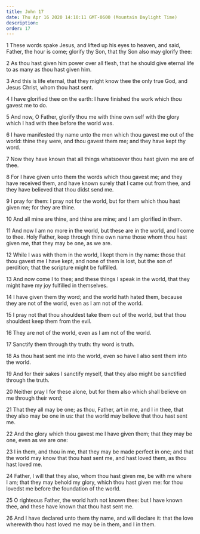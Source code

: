 ```yaml
---
title: John 17
date: Thu Apr 16 2020 14:10:11 GMT-0600 (Mountain Daylight Time)
description: 
order: 17
---
```


<p>
  1 These words spake Jesus, and lifted up his eyes to heaven, and said, Father,
  the hour is come; glorify thy Son, that thy Son also may glorify thee:
</p>
<p>
  2 As thou hast given him power over all flesh, that he should give eternal
  life to as many as thou hast given him.
</p>
<p>
  3 And this is life eternal, that they might know thee the only true God, and
  Jesus Christ, whom thou hast sent.
</p>
<p>
  4 I have glorified thee on the earth: I have finished the work which thou
  gavest me to do.
</p>
<p>
  5 And now, O Father, glorify thou me with thine own self with the glory which
  I had with thee before the world was.
</p>
<p>
  6 I have manifested thy name unto the men which thou gavest me out of the
  world: thine they were, and thou gavest them me; and they have kept thy word.
</p>
<p>
  7 Now they have known that all things whatsoever thou hast given me are of
  thee.
</p>
<p>
  8 For I have given unto them the words which thou gavest me; and they have
  received them, and have known surely that I came out from thee, and they have
  believed that thou didst send me.
</p>
<p>
  9 I pray for them: I pray not for the world, but for them which thou hast
  given me; for they are thine.
</p>
<p>
  10 And all mine are thine, and thine are mine; and I am glorified in them.
</p>
<p>
  11 And now I am no more in the world, but these are in the world, and I come
  to thee. Holy Father, keep through thine own name those whom thou hast given
  me, that they may be one, as we are.
</p>
<p>
  12 While I was with them in the world, I kept them in thy name: those that
  thou gavest me I have kept, and none of them is lost, but the son of
  perdition; that the scripture might be fulfilled.
</p>
<p>
  13 And now come I to thee; and these things I speak in the world, that they
  might have my joy fulfilled in themselves.
</p>
<p>
  14 I have given them thy word; and the world hath hated them, because they are
  not of the world, even as I am not of the world.
</p>
<p>
  15 I pray not that thou shouldest take them out of the world, but that thou
  shouldest keep them from the evil.
</p>
<p>16 They are not of the world, even as I am not of the world.</p>
<p>17 Sanctify them through thy truth: thy word is truth.</p>
<p>
  18 As thou hast sent me into the world, even so have I also sent them into the
  world.
</p>
<p>
  19 And for their sakes I sanctify myself, that they also might be sanctified
  through the truth.
</p>
<p>
  20 Neither pray I for these alone, but for them also which shall believe on me
  through their word;
</p>
<p>
  21 That they all may be one; as thou, Father, art in me, and I in thee, that
  they also may be one in us: that the world may believe that thou hast sent me.
</p>
<p>
  22 And the glory which thou gavest me I have given them; that they may be one,
  even as we are one:
</p>
<p>
  23 I in them, and thou in me, that they may be made perfect in one; and that
  the world may know that thou hast sent me, and hast loved them, as thou hast
  loved me.
</p>
<p>
  24 Father, I will that they also, whom thou hast given me, be with me where I
  am; that they may behold my glory, which thou hast given me: for thou lovedst
  me before the foundation of the world.
</p>
<p>
  25 O righteous Father, the world hath not known thee: but I have known thee,
  and these have known that thou hast sent me.
</p>
<p>
  26 And I have declared unto them thy name, and will declare it: that the love
  wherewith thou hast loved me may be in them, and I in them.
</p>
